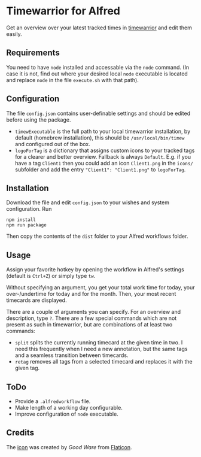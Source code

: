 # Timewarrior for Alfred

Get an overview over your latest tracked times in [timewarrior](https://timewarrior.net) and edit them easily.

## Requirements

You need to have `node` installed and accessable via the `node` command.
(In case it is not, find out where your desired local `node` executable is located and replace `node` in the file `execute.sh` with that path).

## Configuration

The file `config.json` contains user-definable settings and should be edited before using the package.

- `timewExecutable` is the full path to your local timewarrior installation, by default (homebrew installation), this should be `/usr/local/bin/timew` and configured out of the box.
- `logoForTag` is a dictionary that assigns custom icons to your tracked tags for a clearer and better overview. Fallback is always `Default`. E.g. if you have a tag `Client1` then you could add an icon `Client1.png` in the `icons/` subfolder and add the entry `"Client1": "Client1.png"` to `logoForTag`.

## Installation

Download the file and edit `config.json` to your wishes and system configuration.
Run
```npm
npm install
npm run package
```
Then copy the contents of the `dist` folder to your Alfred workflows folder. 

## Usage

Assign your favorite hotkey by opening the workflow in Alfred's settings (default is `Ctrl+Z`) or simply type `tw`.

Without specifying an argument, you get your total work time for today, your over-/undertime for today and for the month. Then, your most recent timecards are displayed.

There are a couple of arguments you can specify. 
For an overview and description, type `?`.
There are a few special commands which are not present as such in timewarrior, but are combinations of at least two commands:
- `split` splits the currently running timecard at the given time in two. I need this frequently when I need a new annotation, but the same tags and a seamless transition between timecards.
- `retag` removes all tags from a selected timecard and replaces it with the given tag.

## ToDo

- Provide a `.alfredworkflow` file.
- Make length of a working day configurable.
- Improve configuration of `node` executable.

## Credits

The [icon](https://www.flaticon.com/de/premium-icon/stoppuhr_4533617?term=stoppuhr&page=1&position=5&page=1&position=5&related_id=4533617&origin=search#) was created by *Good Ware* from [Flaticon](https://www.flaticon.com/de/).

